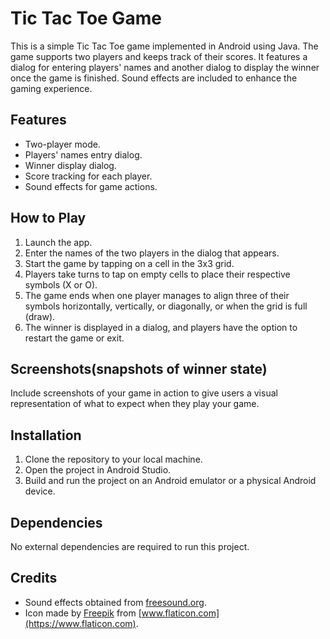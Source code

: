 # Tic Tac Toe Game

This is a simple Tic Tac Toe game implemented in Android using Java. The game supports two players and keeps track of their scores. It features a dialog for entering players' names and another dialog to display the winner once the game is finished. Sound effects are included to enhance the gaming experience.

## Features

- Two-player mode.
- Players' names entry dialog.
- Winner display dialog.
- Score tracking for each player.
- Sound effects for game actions.

## How to Play

1. Launch the app.
2. Enter the names of the two players in the dialog that appears.
3. Start the game by tapping on a cell in the 3x3 grid.
4. Players take turns to tap on empty cells to place their respective symbols (X or O).
5. The game ends when one player manages to align three of their symbols horizontally, vertically, or diagonally, or when the grid is full (draw).
6. The winner is displayed in a dialog, and players have the option to restart the game or exit.

## Screenshots(snapshots of winner state)

Include screenshots of your game in action to give users a visual representation of what to expect when they play your game.

## Installation

1. Clone the repository to your local machine.
2. Open the project in Android Studio.
3. Build and run the project on an Android emulator or a physical Android device.

## Dependencies

No external dependencies are required to run this project.

## Credits

- Sound effects obtained from [freesound.org](https://freesound.org/).
- Icon made by [Freepik](https://www.freepik.com) from [www.flaticon.com](https://www.flaticon.com).



